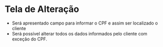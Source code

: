 # Tela de Alteração

- Será apresentado campo para informar o CPF e assim ser localizado o cliente
- Será possível alterar todos os dados informados pelo cliente com exceção do CPF.
